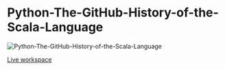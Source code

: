 # Python-The-GitHub-History-of-the-Scala-Language

![Python-The-GitHub-History-of-the-Scala-Language](https://user-images.githubusercontent.com/92579239/189664243-c2113903-5a4b-40c6-a716-066a678eb9de.png)

[Live workspace](https://app.datacamp.com/workspace/w/50f29617-5b85-4d54-909f-a1ee17433f7f)
